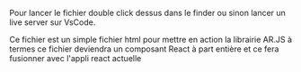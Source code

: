 Pour lancer le fichier double click dessus dans le finder ou sinon lancer un live server sur VsCode.

Ce fichier est un simple fichier html pour mettre en action la librairie AR.JS à termes ce fichier deviendra un composant React à part entière et ce fera fusionner avec l'appli react actuelle
